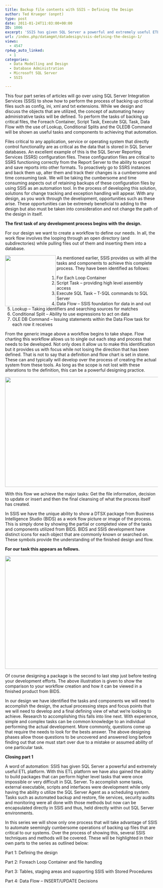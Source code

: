 ```yaml
---
title: Backup file contents with SSIS – Defining the Design
author: Ted Krueger (onpnt)
type: post
date: 2011-01-24T11:03:00+00:00
ID: 1006
excerpt: 'SSIS has given SQL Server a powerful and extremely useful ETL platform.  With this ETL platform we have also gained the ability to build packages that can perform higher level tasks that were once impossible or very difficult in SQL Server.  To accomplish some tasks, external executable, scripts and interfaces were development while only having the ability o utilize the SQL Server Agent as a scheduling system.  Tasks such as automated backup and restore, file services, security audits and monitoring were all done with those methods but now can be encapsulated directly in SSIS and thus, held directly within out SQL Server environments.'
url: /index.php/datamgmt/datadesign/ssis-defining-the-design-1/
views:
  - 4547
rp4wp_auto_linked:
  - 1
categories:
  - Data Modelling and Design
  - Database Administration
  - Microsoft SQL Server
  - SSIS

---
```

This four part series of articles will go over using SQL Server Integration Services (SSIS) to show how to perform the process of backing up critical files such as config, ini, xml and txt extensions. While we design and discuss the objects that are utilized, the concept of automating heavy administrative tasks will be defined. To perform the tasks of backing up critical files, the Foreach Container, Script Task, Execute SQL Task, Data Flow with the use of Lookup, Conditional Splits and the OLEDB Command will be shown as useful tasks and components to achieving that automation. 

Files critical to any application, service or operating system that directly control functionality are as critical as the data that is stored in SQL Server databases. An excellent example of this is the SQL Server Reporting Services (SSRS) configuration files. These configuration files are critical to SSRS functioning correctly from the Report Server to the ability to export and save reports into other formats. To proactively go to SSRS instances and back them up, alter them and track their changes is a cumbersome and time consuming task. We will be taking the cumbersome and time consuming aspects out of retaining backups of these configuration files by using SSIS as an automation tool. In the process of developing this solution, solutions for change tracking and exception handling will appear. With any design, as you work through the development, opportunities such as these arise. These opportunities can be extremely beneficial to adding to the design but also must be taken into consideration and not change the path of the design in itself. 

**The first task of any development process begins with the design.** 

For our design we want to create a workflow to define our needs. In all, the work flow involves the looping through an open directory (and subdirectories) while pulling files out of them and inserting them into a database.

<div class="image_block">
  <a href="/wp-content/uploads/blogs/DataMgmt/-10.png?mtime=1295736729"><img alt="" src="/wp-content/uploads/blogs/DataMgmt/-10.png?mtime=1295736729" width="167" height="167" align="left" /></a>
</div>

As mentioned earlier, SSIS provides us with all the tasks and components to achieve this complete process. They have been identified as follows:

  1. For Each Loop Container 
  2. Script Task – providing high level assembly access
  3. Execute SQL Task – T-SQL commands to SQL Server
  4. Data Flow – SSIS foundation for data in and out
  5. Lookup – Taking identifiers and searching sources for matches
  6. Conditional Split – Ability to use expressions to act on data
  7. OLE DB Command – Issuing statements within the Data Flow task for each row it receives

From the generic image above a workflow begins to take shape. Flow charting this workflow allows us to single out each step and process that needs to be developed. Not only does it allow us to make this identification but it provides us with focus while not losing the direction that has been defined. That is not to say that a definition and flow chart is set in stone. These can and typically will develop over the process of creating the actual system from these tools. As long as the scope is not lost with these alterations to the definition, this can be a powerful designing practice.

<div class="image_block">
  <a href="/wp-content/uploads/blogs/DataMgmt/-11.png?mtime=1295736730"><img alt="" src="/wp-content/uploads/blogs/DataMgmt/-11.png?mtime=1295736730" width="624" height="361" /></a>
</div>

With this flow we achieve the major tasks: Get the file information, decision to update or insert and then the final cleansing of what the process itself has created.

In SSIS we have the unique ability to show a DTSX package from Business Intelligence Studio (BIDS) as a work flow picture or image of the process. This is simply done by showing the partial or completed view of the tasks and components utilized from BIDS. BIDS and SSIS development have distinct icons for each object that are commonly known or searched on. These symbols provide the understanding of the finished design and flow.

**For our task this appears as follows.**

<div class="image_block">
  <a href="/wp-content/uploads/blogs/DataMgmt/-12.png?mtime=1295736731"><img alt="" src="/wp-content/uploads/blogs/DataMgmt/-12.png?mtime=1295736731" width="607" height="371" /></a>
</div>

Of course designing a package is the second to last step just before testing your development efforts. The above illustration is given to show the comparison to your workflow creation and how it can be viewed in a finished product from BIDS. 

In our design we have identified the tasks and components we will need to accomplish the design, the actual processing steps and focus points that we will need to develop and a final defining view of what we’re looking to achieve. Research to accomplishing this falls into line next. With experience, simple and complex tasks can be common knowledge to an individual performing the actual development. More commonly, questions come up that require the needs to look for the bests answer. The above designing phases allow those questions to be uncovered and answered long before finding out that one must start over due to a mistake or assumed ability of one particular task. 

**Closing part 1**

A word of automation: SSIS has given SQL Server a powerful and extremely useful ETL platform. With this ETL platform we have also gained the ability to build packages that can perform higher level tasks that were once impossible or very difficult in SQL Server. To accomplish some tasks, external executable, scripts and interfaces were development while only having the ability o utilize the SQL Server Agent as a scheduling system. Tasks such as automated backup and restore, file services, security audits and monitoring were all done with those methods but now can be encapsulated directly in SSIS and thus, held directly within out SQL Server environments. 

In this series we will show only one process that will take advantage of SSIS to automate seemingly cumbersome operations of backing up files that are critical to our systems. Over the process of showing this, several SSIS techniques and methods will be covered. These will be highlighted in their own parts to the series as outlined below:

Part 1: Defining the design
  
Part 2: Foreach Loop Container and file handling
  
Part 3: Tables, staging areas and supporting SSIS with Stored Procedures
  
Part 4: Data Flow – INSERT/UPDATE Decisions
